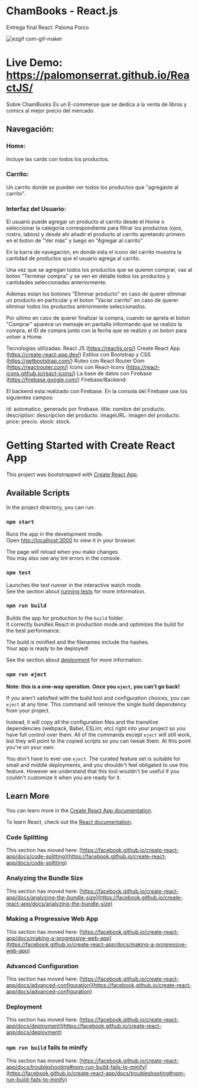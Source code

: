 # ChamBooks - React.js
Entrega final React:
Paloma Porco

![ezgif com-gif-maker](https://user-images.githubusercontent.com/92894468/154551321-de1d6e19-c844-443d-b4a3-3a8d92f4a680.gif)

# Live Demo: https://palomonserrat.github.io/ReactJS/

Sobre ChamBooks
Es un E-commerse que se dedica a la venta de libros y comics al mejor precio del mercado.

## Navegación:
### Home:
Incluye las cards con todos los productos.

### Carrito:
Un carrito donde se pueden ver todos los productos que "agregaste al carrito".

### Interfaz del Usuario:
El usuario puede agregar un producto al carrito desde el Home o seleccionar la categoria correspondiente para filtrar los productos (ojos, rostro, labios) y desde ahi añadir el producto al carrito apretando primero en el boton de "Ver más" y luego en "Agregar al carrito"

En la barra de navegación, en donde esta el icono del carrito muestra la cantidad de productos que el usuario agrega al carrito.

Una vez que se agregan todos los productos que se quieren comprar, vas al boton "Terminar compra" y se ven en detalle todos los productos y cantidades seleccionadas anteriormente.

Ademas estan los botones "Eliminar producto" en caso de querer eliminar un producto en particular y el boton "Vaciar carrito" en caso de querer eliminar todos los productos antriormente seleccionados.

Por ultimo en caso de querer finalizar la compra, cuando se apreta el boton "Comprar" aparece un mensaje en pantalla informando que se realizo la compra, el ID de compra junto con la fecha que se realizo y un boton para volver a Home.

Tecnologias utilizadas:
React JS (https://reactjs.org/)
Create React App (https://create-react-app.dev/)
Estilos con Bootstrap y CSS (https://getbootstrap.com/)
Ruteo con React Router Dom (https://reactrouter.com/)
Icons con React-Icons (https://react-icons.github.io/react-icons/)
La base de datos con Firebase (https://firebase.google.com/)
Firebase/Backend:

El backend esta realizado con Firebase. En la consola del Firebase use los siguientes campos:

id: automatico, generado por firebase.
title: nombre del producto.
description: descripcion del producto.
imageURL: imagen del producto.
price: precio.
stock: stock.

# Getting Started with Create React App

This project was bootstrapped with [Create React App](https://github.com/facebook/create-react-app).

## Available Scripts

In the project directory, you can run:

### `npm start`

Runs the app in the development mode.\
Open [http://localhost:3000](http://localhost:3000) to view it in your browser.

The page will reload when you make changes.\
You may also see any lint errors in the console.

### `npm test`

Launches the test runner in the interactive watch mode.\
See the section about [running tests](https://facebook.github.io/create-react-app/docs/running-tests) for more information.

### `npm run build`

Builds the app for production to the `build` folder.\
It correctly bundles React in production mode and optimizes the build for the best performance.

The build is minified and the filenames include the hashes.\
Your app is ready to be deployed!

See the section about [deployment](https://facebook.github.io/create-react-app/docs/deployment) for more information.

### `npm run eject`

**Note: this is a one-way operation. Once you `eject`, you can't go back!**

If you aren't satisfied with the build tool and configuration choices, you can `eject` at any time. This command will remove the single build dependency from your project.

Instead, it will copy all the configuration files and the transitive dependencies (webpack, Babel, ESLint, etc) right into your project so you have full control over them. All of the commands except `eject` will still work, but they will point to the copied scripts so you can tweak them. At this point you're on your own.

You don't have to ever use `eject`. The curated feature set is suitable for small and middle deployments, and you shouldn't feel obligated to use this feature. However we understand that this tool wouldn't be useful if you couldn't customize it when you are ready for it.

## Learn More

You can learn more in the [Create React App documentation](https://facebook.github.io/create-react-app/docs/getting-started).

To learn React, check out the [React documentation](https://reactjs.org/).

### Code Splitting

This section has moved here: [https://facebook.github.io/create-react-app/docs/code-splitting](https://facebook.github.io/create-react-app/docs/code-splitting)

### Analyzing the Bundle Size

This section has moved here: [https://facebook.github.io/create-react-app/docs/analyzing-the-bundle-size](https://facebook.github.io/create-react-app/docs/analyzing-the-bundle-size)

### Making a Progressive Web App

This section has moved here: [https://facebook.github.io/create-react-app/docs/making-a-progressive-web-app](https://facebook.github.io/create-react-app/docs/making-a-progressive-web-app)

### Advanced Configuration

This section has moved here: [https://facebook.github.io/create-react-app/docs/advanced-configuration](https://facebook.github.io/create-react-app/docs/advanced-configuration)

### Deployment

This section has moved here: [https://facebook.github.io/create-react-app/docs/deployment](https://facebook.github.io/create-react-app/docs/deployment)

### `npm run build` fails to minify

This section has moved here: [https://facebook.github.io/create-react-app/docs/troubleshooting#npm-run-build-fails-to-minify](https://facebook.github.io/create-react-app/docs/troubleshooting#npm-run-build-fails-to-minify)
